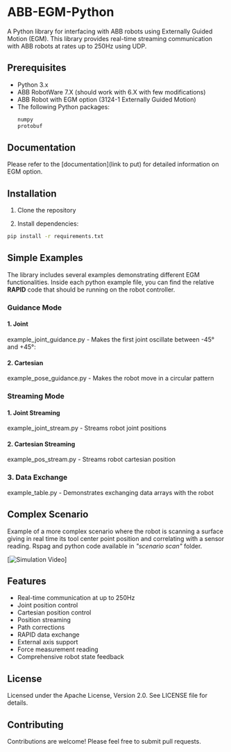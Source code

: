 # ABB-EGM-Python

A Python library for interfacing with ABB robots using Externally Guided Motion (EGM). This library provides real-time streaming communication with ABB robots at rates up to 250Hz using UDP.

## Prerequisites

- Python 3.x
- ABB RobotWare 7.X (should work with 6.X with few modifications)
- ABB Robot with EGM option (3124-1 Externally Guided Motion)
- The following Python packages:
  ```txt
  numpy
  protobuf
  ```

## Documentation
Please refer to the [documentation](link to put) for detailed information on EGM option.

## Installation

1. Clone the repository

2. Install dependencies:
```sh
pip install -r requirements.txt
```

## Simple Examples

The library includes several examples demonstrating different EGM functionalities. Inside each python example file, you can find the relative **RAPID** code that should be running on the robot controller.

### Guidance Mode

#### 1. Joint

example_joint_guidance.py - Makes the first joint oscillate between -45° and +45°:

#### 2. Cartesian
example_pose_guidance.py - Makes the robot move in a circular pattern

### Streaming Mode

#### 1. Joint Streaming
example_joint_stream.py - Streams robot joint positions

#### 2. Cartesian Streaming
example_pos_stream.py - Streams robot cartesian position

### 3. Data Exchange
example_table.py - Demonstrates exchanging data arrays with the robot

## Complex Scenario
Example of a more complex scenario where the robot is scanning a surface giving in real time its tool center point position and correlating with a sensor reading. Rspag and python code available in *"scenario scan"* folder.

[![Simulation Video](link)]

## Features

- Real-time communication at up to 250Hz
- Joint position control
- Cartesian position control
- Position streaming
- Path corrections
- RAPID data exchange
- External axis support
- Force measurement reading
- Comprehensive robot state feedback

## License

Licensed under the Apache License, Version 2.0. See LICENSE file for details.

## Contributing

Contributions are welcome! Please feel free to submit pull requests.
